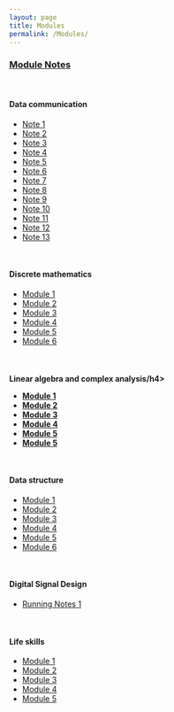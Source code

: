 ```yaml
---
layout: page
title: Modules
permalink: /Modules/
---
```


<h3><u>Module Notes</u></h3><br>

<h4>Data communication</h4>
<ul>
    <li><a href="https://github.com/gouthamjp/pdfs/blob/master/dcpdf/notes/a.pdf">Note 1</a></li>
    <li><a href="https://github.com/gouthamjp/pdfs/blob/master/dcpdf/notes/b.pdf">Note 2</a></li>
    <li><a href="https://github.com/gouthamjp/pdfs/blob/master/dcpdf/notes/c.pdf">Note 3</a></li>
    <li><a href="https://github.com/gouthamjp/pdfs/blob/master/dcpdf/notes/d.pdf">Note 4</a></li>
    <li><a href="https://github.com/gouthamjp/pdfs/blob/master/dcpdf/notes/e.pdf">Note 5</a></li>
    <li><a href="https://github.com/gouthamjp/pdfs/blob/master/dcpdf/notes/f.pdf">Note 6</a></li>
    <li><a href="https://github.com/gouthamjp/pdfs/blob/master/dcpdf/notes/g.pdf">Note 7</a></li>
    <li><a href="https://github.com/gouthamjp/pdfs/blob/master/dcpdf/notes/h.pdf">Note 8</a></li>
    <li><a href="https://github.com/gouthamjp/pdfs/blob/master/dcpdf/notes/i.pdf">Note 9</a></li>
    <li><a href="https://github.com/gouthamjp/pdfs/blob/master/dcpdf/notes/j.pdf">Note 10</a></li>
    <li><a href="https://github.com/gouthamjp/pdfs/blob/master/dcpdf/notes/k.pdf">Note 11</a></li>
    <li><a href="https://github.com/gouthamjp/pdfs/blob/master/dcpdf/notes/l.pdf">Note 12</a></li>
    <li><a href="https://github.com/gouthamjp/pdfs/blob/master/dcpdf/notes/m.pdf">Note 13</a></li>
</ul>
<br>
<h4>Discrete mathematics</h4>
<ul>
    <li><a href="https://github.com/gouthamjp/pdfs/blob/master/dmpdf/notes/1.pdf">Module 1</a></li>
    <li><a href="https://github.com/gouthamjp/pdfs/blob/master/dmpdf/notes/2.pdf">Module 2</a></li>
    <li><a href="https://github.com/gouthamjp/pdfs/blob/master/dmpdf/notes/3.pdf">Module 3</a></li>
    <li><a href="https://github.com/gouthamjp/pdfs/blob/master/dmpdf/notes/4.pdf">Module 4</a></li>
    <li><a href="https://github.com/gouthamjp/pdfs/blob/master/dmpdf/notes/5.pdf">Module 5</a></li>
    <li><a href="https://github.com/gouthamjp/pdfs/blob/master/dmpdf/notes/6.pdf">Module 6</a></li>
</ul>
<br>
<h4>Linear algebra and complex analysis/h4>
<ul>
    <li><a href="https://github.com/gouthamjp/pdfs/blob/master/lapdf/notes/1.pdf">Module 1</a></li>
    <li><a href="https://github.com/gouthamjp/pdfs/blob/master/lapdf/notes/2.pdf">Module 2</a></li>
    <li><a href="https://github.com/gouthamjp/pdfs/blob/master/lapdf/notes/3.pdf">Module 3</a></li>
    <li><a href="https://github.com/gouthamjp/pdfs/blob/master/lapdf/notes/4.pdf">Module 4</a></li>
    <li><a href="https://github.com/gouthamjp/pdfs/blob/master/lapdf/notes/5.pdf">Module 5</a></li>
    <li><a href="https://github.com/gouthamjp/pdfs/blob/master/lapdf/notes/6.pdf">Module 5</a></li>
</ul>
<br>
<h4>Data structure </h4>
<ul>
    <li><a href="https://github.com/gouthamjp/pdfs/blob/master/dspdf/notes/1.pdf">Module 1</a></li>
    <li><a href="https://github.com/gouthamjp/pdfs/blob/master/dspdf/notes/2.pdf">Module 2</a></li>
    <li><a href="https://github.com/gouthamjp/pdfs/blob/master/dspdf/notes/3.pdf">Module 3</a></li>
    <li><a href="https://github.com/gouthamjp/pdfs/blob/master/dspdf/notes/4.pdf">Module 4</a></li>
    <li><a href="https://github.com/gouthamjp/pdfs/blob/master/dspdf/notes/5.pdf">Module 5</a></li>
    <li><a href="https://github.com/gouthamjp/pdfs/blob/master/dspdf/notes/6.pdf">Module 6</a></li>

</ul>
<br>
<h4>Digital Signal Design</h4>
<ul>
    <li><a href="https://github.com/gouthamjp/pdfs/blob/master/dsdpdf/notes/1.pdf">Running Notes 1</a></li>
  
</ul>
<br>
<h4>Life skills</h4>
<ul>
    <li><a href="https://github.com/gouthamjp/pdfs/blob/master/lyfpdf/notes/1.pdf">Module 1</a></li>
    <li><a href="https://github.com/gouthamjp/pdfs/blob/master/lyfpdf/notes/2.pdf">Module 2</a></li>
    <li><a href="https://github.com/gouthamjp/pdfs/blob/master/lyfpdf/notes/3.pdf">Module 3</a></li>
    <li><a href="https://github.com/gouthamjp/pdfs/blob/master/lyfpdf/notes/4.pdf">Module 4</a></li>
    <li><a href="https://github.com/gouthamjp/pdfs/blob/master/lyfpdf/notes/5.pdf">Module 5</a></li>
</ul>